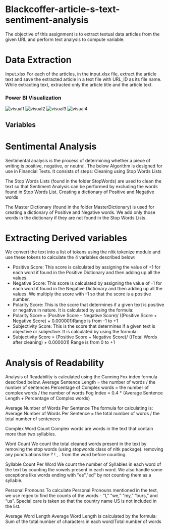 # Blackcoffer-article-s-text-sentiment-analysis

The objective of this assignment is to extract textual data articles from the given URL and perform text analysis to compute variable. 

# Data Extraction

Input.xlsx
For each of the articles, in the input.xlsx file, extract the article text and save the extracted article in a text file with URL_ID as its file name.
While extracting text, extracted only the article title and the article text.

### Power BI Visualization
![visual1](https://github.com/vivek1702/Blackcoffer-article-s-text-sentiment-analysis/assets/44013832/902b263a-3839-4a48-8b14-97ea024068b8)
![visual2](https://github.com/vivek1702/Blackcoffer-article-s-text-sentiment-analysis/assets/44013832/b34dd6fa-f6c0-4a72-8292-7caa19aa6f3d)
![visual3](https://github.com/vivek1702/Blackcoffer-article-s-text-sentiment-analysis/assets/44013832/31ca2ee0-47fd-461e-a1e8-a3b6ce7f8e6e)
![visual4](https://github.com/vivek1702/Blackcoffer-article-s-text-sentiment-analysis/assets/44013832/29ffe5dd-073b-432b-bb8f-c22b0eb7c06a)


## Variables 
# Sentimental Analysis
Sentimental analysis is the process of determining whether a piece of writing is positive, negative, or neutral. The below Algorithm is designed for use in Financial Texts. It consists of steps:
Cleaning using Stop Words Lists

The Stop Words Lists (found in the folder StopWords) are used to clean the text so that Sentiment Analysis can be performed by excluding the words found in Stop Words List. 
Creating a dictionary of Positive and Negative words

The Master Dictionary (found in the folder MasterDictionary) is used for creating a dictionary of Positive and Negative words. We add only those words in the dictionary if they are not found in the Stop Words Lists. 

# Extracting Derived variables
We convert the text into a list of tokens using the nltk tokenize module and use these tokens to calculate the 4 variables described below:
- Positive Score: This score is calculated by assigning the value of +1 for each word if found in the Positive Dictionary and then adding up all the values.
- Negative Score: This score is calculated by assigning the value of -1 for each word if found in the Negative Dictionary and then adding up all the values. We multiply the score with -1 so that the score is a positive number.
- Polarity Score: This is the score that determines if a given text is positive or negative in nature. It is calculated by using the formula: 
- Polarity Score = (Positive Score – Negative Score)/ ((Positive Score + Negative Score) + 0.000001)Range is from -1 to +1
- Subjectivity Score: This is the score that determines if a given text is objective or subjective. It is calculated by using the formula: 
- Subjectivity Score = (Positive Score + Negative Score)/ ((Total Words after cleaning) + 0.000001) Range is from 0 to +1

# Analysis of Readability
Analysis of Readability is calculated using the Gunning Fox index formula described below.
Average Sentence Length = the number of words / the number of sentences
Percentage of Complex words = the number of complex words / the number of words 
Fog Index = 0.4 * (Average Sentence Length + Percentage of Complex words)

Average Number of Words Per Sentence
The formula for calculating is:
Average Number of Words Per Sentence = the total number of words / the total number of sentences

Complex Word Count
Complex words are words in the text that contain more than two syllables.

Word Count
We count the total cleaned words present in the text by 
removing the stop words (using stopwords class of nltk package).
removing any punctuations like ? ! , . from the word before counting.

Syllable Count Per Word
We count the number of Syllables in each word of the text by counting the vowels present in each word. We also handle some exceptions like words ending with "es","ed" by not counting them as a syllable.

Personal Pronouns
To calculate Personal Pronouns mentioned in the text, we use regex to find the counts of the words - “I,” “we,” “my,” “ours,” and “us”. Special care is taken so that the country name US is not included in the list.

Average Word Length
Average Word Length is calculated by the formula:
Sum of the total number of characters in each word/Total number of words






